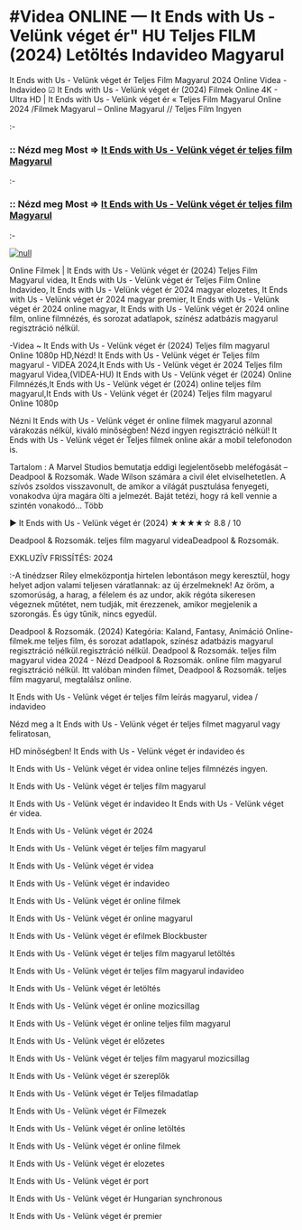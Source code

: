 # #Videa ONLINE — It Ends with Us - Velünk véget ér" HU Teljes FILM (2024) Letöltés Indavideo Magyarul



It Ends with Us - Velünk véget ér Teljes Film Magyarul 2024 Online Videa - Indavideo ☑ It Ends with Us - Velünk véget ér (2024) Filmek Online 4K - Ultra HD | It Ends with Us - Velünk véget ér « Teljes Film Magyarul Online 2024 /Filmek Magyarul – Online Magyarul // Teljes Film Ingyen

:-

### :: Nézd meg Most => [It Ends with Us - Velünk véget ér teljes film Magyarul](https://popcornflix-hd.org/hu/movie/1079091/it-ends-with-us-velnk-vget-r.html)

:-

### :: Nézd meg Most => [It Ends with Us - Velünk véget ér teljes film Magyarul](https://popcornflix-hd.org/hu/movie/1079091/it-ends-with-us-velnk-vget-r.html)

:-

[![null](https://static.wixstatic.com/media/855a25_043b5abeb4ae4d35ac003198e7fe56ed~mv2.gif)](https://popcornflix-hd.org/hu/movie/1079091/it-ends-with-us-velnk-vget-r.html)

Online Filmek | It Ends with Us - Velünk véget ér (2024) Teljes Film Magyarul videa, It Ends with Us - Velünk véget ér Teljes Film Online Indavideo, It Ends with Us - Velünk véget ér 2024 magyar elozetes, It Ends with Us - Velünk véget ér 2024 magyar premier, It Ends with Us - Velünk véget ér 2024 online magyar, It Ends with Us - Velünk véget ér 2024 online film, online filmnézés, és sorozat adatlapok, színész adatbázis magyarul regisztráció nélkül.

-Videa ~ It Ends with Us - Velünk véget ér (2024) Teljes film magyarul Online 1080p HD,Nézd! It Ends with Us - Velünk véget ér Teljes film magyarul - VIDEA 2024,It Ends with Us - Velünk véget ér 2024 Teljes film magyarul Videa,(VIDEA-HU) It Ends with Us - Velünk véget ér (2024) Online Filmnézés,It Ends with Us - Velünk véget ér (2024) online teljes film magyarul,It Ends with Us - Velünk véget ér (2024) Teljes film magyarul Online 1080p

Nézni It Ends with Us - Velünk véget ér online filmek magyarul azonnal várakozás nélkül, kiváló minőségben! Nézd ingyen regisztráció nélkül! It Ends with Us - Velünk véget ér Teljes filmek online akár a mobil telefonodon is.

Tartalom : A Marvel Studios bemutatja eddigi legjelentősebb meléfogását – Deadpool & Rozsomák. Wade Wilson számára a civil élet elviselhetetlen. A szívós zsoldos visszavonult, de amikor a világát pusztulása fenyegeti, vonakodva újra magára ölti a jelmezét. Baját tetézi, hogy rá kell vennie a szintén vonakodó… Több

▶️ It Ends with Us - Velünk véget ér (2024) ★★★★☆ 8.8 / 10

Deadpool & Rozsomák. teljes film magyarul videaDeadpool & Rozsomák.

EXKLUZÍV FRISSÍTÉS: 2024

:-A tinédzser Riley elmeközpontja hirtelen lebontáson megy keresztül, hogy helyet adjon valami teljesen váratlannak: az új érzelmeknek! Az öröm, a szomorúság, a harag, a félelem és az undor, akik régóta sikeresen végeznek műtétet, nem tudják, mit érezzenek, amikor megjelenik a szorongás. És úgy tűnik, nincs egyedül.

Deadpool & Rozsomák. (2024) Kategória: Kaland, Fantasy, Animáció Online-filmek.me teljes film, és sorozat adatlapok, színész adatbázis magyarul regisztráció nélkül.regisztráció nélkül. Deadpool & Rozsomák. teljes film magyarul videa 2024 - Nézd Deadpool & Rozsomák. online film magyarul regisztráció nélkül. Itt valóban minden filmet, Deadpool & Rozsomák. teljes film magyarul, megtalálsz online.

It Ends with Us - Velünk véget ér teljes film leírás magyarul, videa / indavideo

Nézd meg a It Ends with Us - Velünk véget ér teljes filmet magyarul vagy feliratosan, 

HD minőségben! It Ends with Us - Velünk véget ér indavideo és 

It Ends with Us - Velünk véget ér videa online teljes filmnézés ingyen. 

It Ends with Us - Velünk véget ér teljes film magyarul 

It Ends with Us - Velünk véget ér indavideo It Ends with Us - Velünk véget ér videa.

It Ends with Us - Velünk véget ér 2024

It Ends with Us - Velünk véget ér teljes film magyarul

It Ends with Us - Velünk véget ér videa

It Ends with Us - Velünk véget ér indavideo

It Ends with Us - Velünk véget ér online filmek

It Ends with Us - Velünk véget ér online magyarul

It Ends with Us - Velünk véget ér efilmek Blockbuster

It Ends with Us - Velünk véget ér teljes film magyarul letöltés

It Ends with Us - Velünk véget ér teljes film magyarul indavideo

It Ends with Us - Velünk véget ér letöltés

It Ends with Us - Velünk véget ér online mozicsillag

It Ends with Us - Velünk véget ér online teljes film magyarul

It Ends with Us - Velünk véget ér előzetes

It Ends with Us - Velünk véget ér teljes film magyarul mozicsillag

It Ends with Us - Velünk véget ér szereplők

It Ends with Us - Velünk véget ér Teljes filmadatlap

It Ends with Us - Velünk véget ér Filmezek

It Ends with Us - Velünk véget ér online letöltés

It Ends with Us - Velünk véget ér online filmek

It Ends with Us - Velünk véget ér elozetes

It Ends with Us - Velünk véget ér port

It Ends with Us - Velünk véget ér Hungarian synchronous

It Ends with Us - Velünk véget ér premier
